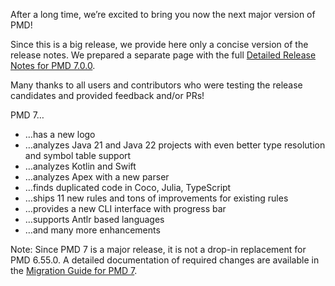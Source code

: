 After a long time, we’re excited to bring you now the next major version of PMD!

Since this is a big release, we provide here only a concise version of the release notes. We prepared a separate page with the full [Detailed Release Notes for PMD 7.0.0](https://docs.pmd-code.org/pmd-doc-7.0.0/pmd_release_notes_pmd7.html).

Many thanks to all users and contributors who were testing the release candidates and provided feedback and/or PRs!

PMD 7…

- …has a new logo
- …analyzes Java 21 and Java 22 projects with even better type resolution and symbol table support
- …analyzes Kotlin and Swift
- …analyzes Apex with a new parser
- …finds duplicated code in Coco, Julia, TypeScript
- …ships 11 new rules and tons of improvements for existing rules
- …provides a new CLI interface with progress bar
- …supports Antlr based languages
- …and many more enhancements

Note: Since PMD 7 is a major release, it is not a drop-in replacement for PMD 6.55.0. A detailed documentation of required changes are available in the [Migration Guide for PMD 7](https://docs.pmd-code.org/pmd-doc-7.0.0/pmd_userdocs_migrating_to_pmd7.html).
